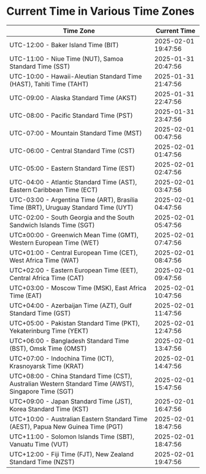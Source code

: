 # Current Time in Various Time Zones

| Time Zone | Current Time |
|-----------|--------------|
| UTC-12:00 - Baker Island Time (BIT) | 2025-02-01 19:47:56 |
| UTC-11:00 - Niue Time (NUT), Samoa Standard Time (SST) | 2025-01-31 20:47:56 |
| UTC-10:00 - Hawaii-Aleutian Standard Time (HAST), Tahiti Time (TAHT) | 2025-01-31 21:47:56 |
| UTC-09:00 - Alaska Standard Time (AKST) | 2025-01-31 22:47:56 |
| UTC-08:00 - Pacific Standard Time (PST) | 2025-01-31 23:47:56 |
| UTC-07:00 - Mountain Standard Time (MST) | 2025-02-01 00:47:56 |
| UTC-06:00 - Central Standard Time (CST) | 2025-02-01 01:47:56 |
| UTC-05:00 - Eastern Standard Time (EST) | 2025-02-01 02:47:56 |
| UTC-04:00 - Atlantic Standard Time (AST), Eastern Caribbean Time (ECT) | 2025-02-01 03:47:56 |
| UTC-03:00 - Argentina Time (ART), Brasília Time (BRT), Uruguay Standard Time (UYT) | 2025-02-01 04:47:56 |
| UTC-02:00 - South Georgia and the South Sandwich Islands Time (SGT) | 2025-02-01 05:47:56 |
| UTC±00:00 - Greenwich Mean Time (GMT), Western European Time (WET) | 2025-02-01 07:47:56 |
| UTC+01:00 - Central European Time (CET), West Africa Time (WAT) | 2025-02-01 08:47:56 |
| UTC+02:00 - Eastern European Time (EET), Central Africa Time (CAT) | 2025-02-01 09:47:56 |
| UTC+03:00 - Moscow Time (MSK), East Africa Time (EAT) | 2025-02-01 10:47:56 |
| UTC+04:00 - Azerbaijan Time (AZT), Gulf Standard Time (GST) | 2025-02-01 11:47:56 |
| UTC+05:00 - Pakistan Standard Time (PKT), Yekaterinburg Time (YEKT) | 2025-02-01 12:47:56 |
| UTC+06:00 - Bangladesh Standard Time (BST), Omsk Time (OMST) | 2025-02-01 13:47:56 |
| UTC+07:00 - Indochina Time (ICT), Krasnoyarsk Time (KRAT) | 2025-02-01 14:47:56 |
| UTC+08:00 - China Standard Time (CST), Australian Western Standard Time (AWST), Singapore Time (SGT) | 2025-02-01 15:47:56 |
| UTC+09:00 - Japan Standard Time (JST), Korea Standard Time (KST) | 2025-02-01 16:47:56 |
| UTC+10:00 - Australian Eastern Standard Time (AEST), Papua New Guinea Time (PGT) | 2025-02-01 18:47:56 |
| UTC+11:00 - Solomon Islands Time (SBT), Vanuatu Time (VUT) | 2025-02-01 18:47:56 |
| UTC+12:00 - Fiji Time (FJT), New Zealand Standard Time (NZST) | 2025-02-01 19:47:56 |
